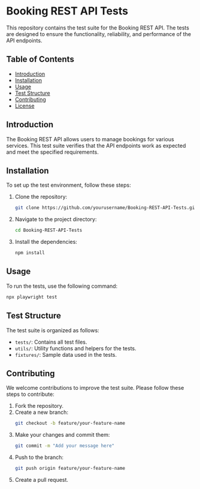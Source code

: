 # Booking REST API Tests

This repository contains the test suite for the Booking REST API. The tests are designed to ensure the functionality, reliability, and performance of the API endpoints.

## Table of Contents

- [Introduction](#introduction)
- [Installation](#installation)
- [Usage](#usage)
- [Test Structure](#test-structure)
- [Contributing](#contributing)
- [License](#license)

## Introduction

The Booking REST API allows users to manage bookings for various services. This test suite verifies that the API endpoints work as expected and meet the specified requirements.

## Installation

To set up the test environment, follow these steps:

1. Clone the repository:
    ```sh
    git clone https://github.com/yourusername/Booking-REST-API-Tests.git
    ```
2. Navigate to the project directory:
    ```sh
    cd Booking-REST-API-Tests
    ```
3. Install the dependencies:
    ```sh
    npm install
    ```

## Usage

To run the tests, use the following command:
```sh
npx playwright test
```

## Test Structure

The test suite is organized as follows:

- `tests/`: Contains all test files.
- `utils/`: Utility functions and helpers for the tests.
- `fixtures/`: Sample data used in the tests.

## Contributing

We welcome contributions to improve the test suite. Please follow these steps to contribute:

1. Fork the repository.
2. Create a new branch:
    ```sh
    git checkout -b feature/your-feature-name
    ```
3. Make your changes and commit them:
    ```sh
    git commit -m "Add your message here"
    ```
4. Push to the branch:
    ```sh
    git push origin feature/your-feature-name
    ```
5. Create a pull request.

